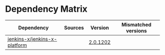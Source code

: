 # Dependency Matrix

Dependency | Sources | Version | Mismatched versions
---------- | ------- | ------- | -------------------
[jenkins-x/jenkins-x-platform](https://github.com/jenkins-x/jenkins-x-platform.git) |  | [2.0.1202](https://github.com/jenkins-x/jenkins-x-platform/releases/tag/v2.0.1202) | 
